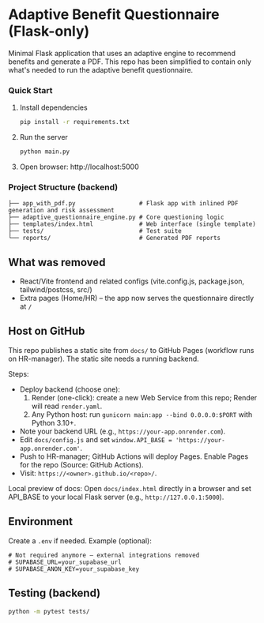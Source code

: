 # Adaptive Benefit Questionnaire (Flask-only)

Minimal Flask application that uses an adaptive engine to recommend benefits and generate a PDF. This repo has been simplified to contain only what's needed to run the adaptive benefit questionnaire.

### Quick Start

1. Install dependencies
   ```bash
   pip install -r requirements.txt
   ```

2. Run the server
   ```bash
   python main.py
   ```

3. Open browser: http://localhost:5000

### Project Structure (backend)

```
├── app_with_pdf.py                  # Flask app with inlined PDF generation and risk assessment
├── adaptive_questionnaire_engine.py # Core questioning logic
├── templates/index.html             # Web interface (single template)
├── tests/                           # Test suite
└── reports/                         # Generated PDF reports
```

## What was removed

- React/Vite frontend and related configs (vite.config.js, package.json, tailwind/postcss, src/)
- Extra pages (Home/HR) – the app now serves the questionnaire directly at `/`

## Host on GitHub

This repo publishes a static site from `docs/` to GitHub Pages (workflow runs on HR-manager). The static site needs a running backend.

Steps:
- Deploy backend (choose one):
   1) Render (one-click): create a new Web Service from this repo; Render will read `render.yaml`.
   2) Any Python host: run `gunicorn main:app --bind 0.0.0.0:$PORT` with Python 3.10+.
- Note your backend URL (e.g., `https://your-app.onrender.com`).
- Edit `docs/config.js` and set `window.API_BASE = 'https://your-app.onrender.com'`.
- Push to HR-manager; GitHub Actions will deploy Pages. Enable Pages for the repo (Source: GitHub Actions).
- Visit: `https://<owner>.github.io/<repo>/`.

Local preview of docs:
Open `docs/index.html` directly in a browser and set API_BASE to your local Flask server (e.g., `http://127.0.0.1:5000`).

## Environment

Create a `.env` if needed. Example (optional):

```
# Not required anymore – external integrations removed
# SUPABASE_URL=your_supabase_url
# SUPABASE_ANON_KEY=your_supabase_key
```

## Testing (backend)

```bash
python -m pytest tests/
```


